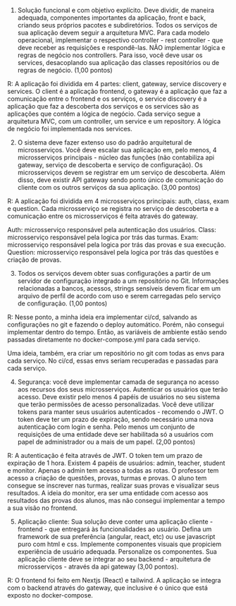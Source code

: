 1. Solução funcional e com objetivo explícito. Deve dividir, de maneira adequada,
componentes importantes da aplicação, front e back, criando seus próprios pacotes e
subdiretórios. Todos os serviços de sua aplicação devem seguir a arquitetura MVC.
Para cada modelo operacional, implementar o respectivo controller - rest controller -
que deve receber as requisições e respondê-las. NÃO implementar lógica e regras de
negócio nos controllers. Para isso, você deve usar os services, desacoplando sua
aplicação das classes repositórios ou de regras de negócio. (1,00 pontos)

R: A aplicação foi dividida em 4 partes: client, gateway, service discovery e services. O client é a aplicação frontend, o gateway é a aplicação que faz a comunicação entre o frontend e os serviços, o service discovery é a aplicação que faz a descoberta dos serviços e os services são as aplicações que contém a lógica de negócio. Cada serviço segue a arquitetura MVC, com um controller, um service e um repository. A lógica de negócio foi implementada nos services. 

2. O sistema deve fazer extenso uso do padrão arquitetural de microsserviços. Você deve
escalar sua aplicação em, pelo menos, 4 microsserviços principais - núcleo das
funções (não contabiliza api gateway, serviço de descoberta e serviço de
configuração). Os microsserviços devem se registrar em um serviço de descoberta.
Além disso, deve existir API gateway sendo ponto único de comunicação do cliente
com os outros serviços da sua aplicação. (3,00 pontos)

R: A aplicação foi dividida em 4 microsserviços principais: auth, class, exam e question. Cada microsserviço se registra no serviço de descoberta e a comunicação entre os microsserviços é feita através do gateway.

Auth: microsserviço responsável pela autenticação dos usuários.
Class: microsserviço responsável pela logica por trás das turmas.
Exam: microsserviço responsável pela logica por trás das provas e sua execução.
Question: microsserviço responsável pela logica por trás das questões e criação de provas.


3. Todos os serviços devem obter suas configurações a partir de um servidor de
configuração integrado a um repositório no Git. Informações relacionadas a bancos,
acessos, strings sensíveis devem ficar em um arquivo de perfil de acordo com uso e
serem carregadas pelo serviço de configuração. (1,00 pontos)

R: Nesse ponto, a minha ideia era implementar ci/cd, salvando as configurações no git e fazendo o deploy automático. Porém, não consegui implementar dentro do tempo. Então, as variáveis de ambiente estão sendo passadas diretamente no docker-compose.yml para cada serviço.

Uma ideia, também, era criar um repositório no git com todas as envs para cada serviço. No ci/cd, essas envs seriam recuperadas e passadas para cada serviço.


4. Segurança: você deve implementar camada de segurança no acesso aos recursos dos
seus microsserviços. Autenticar os usuários que terão acesso. Deve existir pelo menos
4 papéis de usuários no seu sistema que terão permissões de acesso personalizadas.
Você deve utilizar tokens para manter seus usuários autenticados - recomendo o JWT.
O token deve ter um prazo de expiração, sendo necessário uma nova autenticação com
login e senha. Pelo menos um conjunto de requisições de uma entidade deve ser
habilitada só a usuários com papel de administrador ou a mais de um papel. (2,00
pontos)

R: A autenticação é feita através de JWT. O token tem um prazo de expiração de 1 hora. Existem 4 papéis de usuários: admin, teacher, student e monitor. Apenas o admin tem acesso a todas as rotas. 
O professor tem acesso a criação de questões, provas, turmas e provas. O aluno tem consegue se inscrever nas turmas, realizar suas provas e visualizar seus resultados. A ideia do monitor, era ser uma entidade com acesso aos resultados das provas dos alunos, mas não consegui implementar a tempo a sua visão no frontend.

5. Aplicação cliente: Sua solução deve conter uma aplicação cliente - frontend - que
entregará às funcionalidades ao usuário. Defina um framework de sua preferência
(angular, react, etc) ou use javascript puro com html e css. Implemente componentes
visuais que propiciem experiência de usuário adequada. Personalize os componentes.
Sua aplicação cliente deve se integrar ao seu backend - arquitetura de microsserviços -
através da api gateway (3,00 pontos).

R: O frontend foi feito em Nextjs (React) e tailwind. A aplicação se integra com o backend através do gateway, que inclusive é o único que está exposto no docker-compose. 